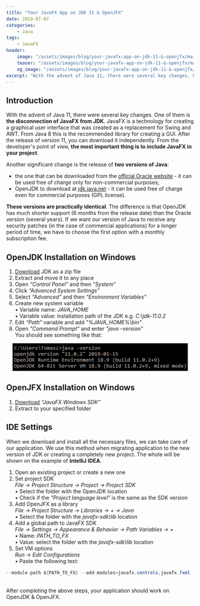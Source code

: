 ```yaml
---
title: "Your JavaFX App on JDK 11 & OpenJFX"
date: 2019-07-07
categories:
    - Java
tags:
    - JavaFX
header:
    image: "/assets/images/blog/your-javafx-app-on-jdk-11-&-openjfx/main-image.png"
    teaser: "/assets/images/blog/your-javafx-app-on-jdk-11-&-openjfx/main-image-teaser.png"
    og_image: "/assets/images/blog/your-javafx-app-on-jdk-11-&-openjfx/main-image-teaser.png"
excerpt: "With the advent of Java 11, there were several key changes. One of them is the disconnection of JavaFX from JDK. JavaFX is a technology for creating a graphical user interface that was created as a replacement for Swing and AWT. From Java 8 this is the recommended library for creating a GUI."
---
```


## Introduction
With the advent of Java 11, there were several key changes. One of them is **the disconnection of JavaFX from JDK**. JavaFX is a technology for creating a graphical user interface that was created as a replacement for Swing and AWT. From Java 8 this is the recommended library for creating a GUI. After the release of version 11, you can download it independently. From the developer's point of view, **the most important thing is to include JavaFX in your project**.  

Another significant change is the release of **two versions of Java**:
- the one that can be downloaded from the <a href="https://www.oracle.com/technetwork/java/index.html" target="_blank">official Oracle website</a> - it can be used free of charge only for non-commercial purposes; 
- OpenJDK to download at <a href="https://jdk.java.net" target="_blank">jdk.java.net</a> - it can be used free of charge even for commercial purposes (GPL license).

**These versions are practically identical**. The difference is that OpenJDK has much shorter support (6 months from the release date) than the Oracle version (several years). If we want our version of Java to receive any security patches (in the case of commercial applications) for a longer period of time, we have to choose the first option with a monthly subscription fee.

## OpenJDK Installation on Windows
1.	<a href="https://jdk.java.net/archive/" target="_blank">Download</a> JDK as a zip file
2.	Extract and move it to any place
3.	Open *“Control Panel”* and then *“System”*
4.	Click *“Advanced System Settings”*
5.	Select *“Advanced”* and then *“Environment Variables”*
6.	Create new system variable  
• Variable name: *JAVA_HOME*  
• Variable value: installation path of the JDK e.g. *C:\jdk-11.0.2*
7.	Edit *“Path”* variable and add *"%JAVA_HOME%\bin"*
8.	Open *"Command Prompt"* and enter *"java -version"*  
You should see something like that:
<div style="text-align: center;">
    <img alt="result" src="/assets/images/blog/your-javafx-app-on-jdk-11-&-openjfx/cmd.png">
</div>


## OpenJFX Installation on Windows
1.	<a href="https://gluonhq.com/products/javafx/" target="_blank">Download</a> *“JavaFX Windows SDK”*
2.	Extract to your specified folder

## IDE Settings
When we download and install all the necessary files, we can take care of our application. We use this method when migrating application to the new version of JDK or creating a completely new project. The whole will be shown on the example of **IntelliJ IDEA**.

1.	Open an existing project or create a new one
2.	Set project SDK  
*File →&nbsp;Project&nbsp;Structure →&nbsp;Project →&nbsp;Project SDK*  
• Select the folder with the OpenJDK location  
• Check if the *"Project language level"* is the same as the SDK version
3.	Add OpenJFX as a library  
*File →&nbsp;Project&nbsp;Structure →&nbsp;Libraries →&nbsp;+ →&nbsp;Java*  
• Select the folder with the *javafx-sdk\lib* location
4.	Add a global path to JavaFX SDK  
*File →&nbsp;Settings →&nbsp;Appearance&nbsp;&&nbsp;Behavior →&nbsp;Path&nbsp;Variables →&nbsp;+*  
• Name: *PATH_TO_FX*  
• Value:  select the folder with the *javafx-sdk\lib* location
5.	Set VM options  
*Run →&nbsp;Edit Configurations*  
• Paste the following text:  
```java
--module-path ${PATH_TO_FX} --add-modules=javafx.controls,javafx.fxml
```
  
<br/>
After completing the above steps, your application should work on OpenJDK & OpenJFX.